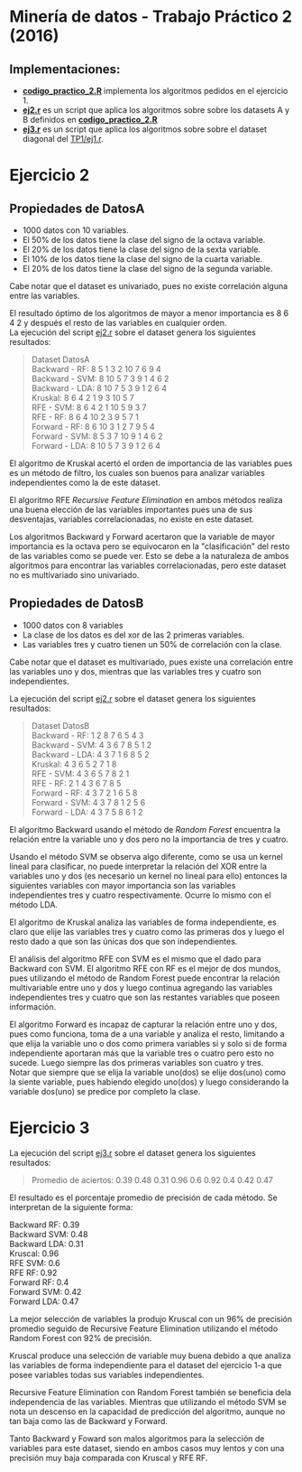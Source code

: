 Minería de datos  - Trabajo Práctico 2 (2016)
=============================================

Implementaciones:
----------------

* [**codigo_practico_2.R**][ej1] implementa los algoritmos pedidos en
  el ejercicio 1.
* [**ej2.r**][ej2] es un script que aplica los algoritmos sobre sobre
  los datasets A y B definidos en [**codigo_practico_2.R**][ej1]
* [**ej3.r**][ej3] es un script que aplica los algoritmos sobre sobre
  el dataset diagonal del [TP1/ej1.r][tp1_ej1a].

Ejercicio 2
===========

Propiedades de DatosA
---------------------
 - 1000 datos con 10 variables.
 - El 50% de los datos tiene la clase del signo de la octava variable.
 - El 20% de los datos tiene la clase del signo de la sexta variable.
 - El 10% de los datos tiene la clase del signo de la cuarta variable.
 - El 20% de los datos tiene la clase del signo de la segunda
   variable.  

Cabe notar que el dataset es univariado, pues no existe correlación
alguna entre las variables.

El resultado óptimo de los algoritmos de mayor a menor importancia es
8 6 4 2 y después el resto de las variables en cualquier orden.  
La ejecución del script [ej2.r][ej2] sobre el dataset genera los
siguientes resultados:

> Dataset DatosA  
> Backward - RF:  8 5 1 3 2 10 7 6 9 4  
> Backward - SVM:  8 10 5 7 3 9 1 4 6 2  
> Backward - LDA:  8 10 7 5 3 9 1 2 6 4  
> Kruskal:  8 6 4 2 1 9 3 10 5 7  
> RFE - SVM:  8 6 4 2 1 10 5 9 3 7  
> RFE - RF:  8 6 4 10 2 3 9 5 7 1  
> Forward - RF:  8 6 10 3 1 2 7 9 5 4  
> Forward - SVM:  8 5 3 7 10 9 1 4 6 2  
> Forward - LDA:  8 10 5 7 3 9 1 2 6 4

El algoritmo de Kruskal acertó el orden de importancia de las
variables pues es un método de filtro, los cuales son buenos para
analizar variables independientes como la de este dataset.

El algoritmo RFE *Recursive Feature Elimination* en ambos métodos
realiza una buena elección de las variables importantes pues una de
sus desventajas, variables correlacionadas, no existe en este dataset.

Los algoritmos Backward y Forward acertaron que la variable de mayor
importancia es la octava pero se equivocaron en la "clasificación" del
resto de las variables como se puede ver. Esto se debe a la naturaleza
de ambos algoritmos para encontrar las variables correlacionadas, pero
este dataset no es multivariado sino univariado.


Propiedades de DatosB
---------------------
 - 1000 datos con 8 variables
 - La clase de los datos es del xor de las 2 primeras variables.
 - Las variables tres y cuatro tienen un 50% de correlación con la clase.

Cabe notar que el dataset es multivariado, pues existe una correlación
entre las variables uno y dos, mientras que las variables tres y cuatro son independientes.

La ejecución del script [ej2.r][ej2] sobre el dataset genera los
siguientes resultados:

> Dataset DatosB  
> Backward - RF: 1 2 8 7 6 5 4 3  
> Backward - SVM: 4 3 6 7 8 5 1 2  
> Backward - LDA: 4 3 7 1 6 8 5 2  
> Kruskal: 4 3 6 5 2 7 1 8  
> RFE - SVM: 4 3 6 5 7 8 2 1  
> RFE - RF: 2 1 4 3 6 7 8 5  
> Forward - RF: 4 3 7 2 1 6 5 8  
> Forward - SVM: 4 3 7 8 1 2 5 6  
> Forward - LDA: 4 3 7 5 8 6 1 2


El algoritmo Backward usando el método de *Random Forest* encuentra la
relación entre la variable uno y dos pero no la importancia de tres y
cuatro.

Usando el método SVM se observa algo diferente, como se usa un kernel
lineal para clasificar, no puede interpretar la relación del XOR entre
la variables uno y dos (es necesario un kernel no lineal para ello)
entonces la siguientes variables con mayor importancia son las
variables independientes tres y cuatro respectivamente.  Ocurre lo
mismo con el método LDA.

El algoritmo de Kruskal analiza las variables de forma independiente,
es claro que elije las variables tres y cuatro como las primeras dos y
luego el resto dado a que son las únicas dos que son independientes.

El análisis del algoritmo RFE con SVM es el mismo que el dado para
Backward con SVM. El algoritmo RFE con RF es el mejor de dos mundos,
pues utilizando el método de Random Forest puede encontrar la relación
multivariable entre uno y dos y luego continua agregando las variables
independientes tres y cuatro que son las restantes variables que
poseen información.

El algoritmo Forward es incapaz de capturar la relación entre uno y
dos, pues como funciona, toma de a una variable y analiza el resto,
limitando a que elija la variable uno o dos como primera variables si
y solo si de forma independiente aportaran más que la variable tres o
cuatro pero esto no sucede. Luego siempre las dos primeras
variables son cuatro y tres.  
Notar que siempre que se elija la variable uno(dos) se elije dos(uno)
como la siente variable, pues habiendo elegido uno(dos) y luego
considerando la variable dos(uno) se predice por completo la clase.



Ejercicio 3
===========

La ejecución del script [ej3.r][ej3] sobre el dataset genera los siguientes
resultados:

> Promedio de aciertos: 0.39 0.48 0.31 0.96 0.6 0.92 0.4 0.42 0.47

El resultado es el porcentaje promedio de precisión de cada método. Se
interpretan de la siguiente forma:


Backward RF: 0.39  
Backward SVM: 0.48  
Backward LDA: 0.31  
Kruscal: 0.96  
RFE SVM: 0.6  
RFE RF: 0.92  
Forward RF: 0.4  
Forward SVM: 0.42  
Forward LDA: 0.47

La mejor selección de variables la produjo Kruscal con un 96% de
precisión promedio seguido de Recursive Feature Elimination utilizando
el método Random Forest con 92% de precisión.

Kruscal produce una selección de variable muy buena debido a que
analiza las variables de forma independiente para el dataset del
ejercicio 1-a que posee variables todas sus variables independientes.

Recursive Feature Elimination con Random Forest también se beneficia
dela independencia de las variables. Mientras que utilizando el método
SVM se nota un descenso en la capacidad de predicción del algoritmo,
aunque no tan baja como las de Backward y Forward.

Tanto Backward y Foward son malos algoritmos para la selección de
variables para este dataset, siendo en ambos casos muy lentos y con
una precisión muy baja comparada con Kruscal y RFE RF.


[ej1]: codigo_practico_2.R
[ej2]: ej2.r
[ej3]: ej3.r
[tp1_ej1a]:../TP1/ej1.r
